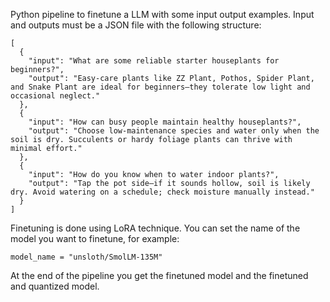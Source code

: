Python pipeline to finetune a LLM with some input output examples.
Input and outputs must be a JSON file with the following structure:

<pre><code>[
  {
    "input": "What are some reliable starter houseplants for beginners?",
    "output": "Easy-care plants like ZZ Plant, Pothos, Spider Plant, and Snake Plant are ideal for beginners—they tolerate low light and occasional neglect." 
  },
  {
    "input": "How can busy people maintain healthy houseplants?",
    "output": "Choose low-maintenance species and water only when the soil is dry. Succulents or hardy foliage plants can thrive with minimal effort." 
  },
  {
    "input": "How do you know when to water indoor plants?",
    "output": "Tap the pot side—if it sounds hollow, soil is likely dry. Avoid watering on a schedule; check moisture manually instead." 
  }
]</code></pre>

Finetuning is done using LoRA technique. You can set the name of the model you want to finetune, for example:

<pre><code>model_name = "unsloth/SmolLM-135M"</code></pre>

At the end of the pipeline you get the finetuned model and the finetuned and quantized model.
